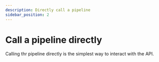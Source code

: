 ```yaml
---
description: Directly call a pipeline
sidebar_position: 2
---
```


# Call a pipeline directly

Calling thr pipeline directly is the simplest way to interact with the API.